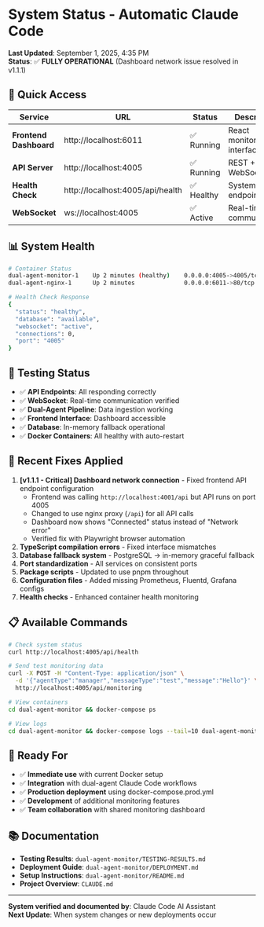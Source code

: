 # System Status - Automatic Claude Code

**Last Updated**: September 1, 2025, 4:35 PM  
**Status**: ✅ **FULLY OPERATIONAL** (Dashboard network issue resolved in v1.1.1)

## 🚀 Quick Access

| Service | URL | Status | Description |
|---------|-----|--------|-------------|
| **Frontend Dashboard** | http://localhost:6011 | ✅ Running | React monitoring interface |
| **API Server** | http://localhost:4005 | ✅ Running | REST + WebSocket API |
| **Health Check** | http://localhost:4005/api/health | ✅ Healthy | System status endpoint |
| **WebSocket** | ws://localhost:4005 | ✅ Active | Real-time communication |

## 📊 System Health

```bash
# Container Status
dual-agent-monitor-1    Up 2 minutes (healthy)    0.0.0.0:4005->4005/tcp
dual-agent-nginx-1      Up 2 minutes              0.0.0.0:6011->80/tcp

# Health Check Response
{
  "status": "healthy",
  "database": "available", 
  "websocket": "active",
  "connections": 0,
  "port": "4005"
}
```

## 🧪 Testing Status

- ✅ **API Endpoints**: All responding correctly
- ✅ **WebSocket**: Real-time communication verified  
- ✅ **Dual-Agent Pipeline**: Data ingestion working
- ✅ **Frontend Interface**: Dashboard accessible
- ✅ **Database**: In-memory fallback operational
- ✅ **Docker Containers**: All healthy with auto-restart

## 🔧 Recent Fixes Applied

1. **[v1.1.1 - Critical] Dashboard network connection** - Fixed frontend API endpoint configuration
   - Frontend was calling `http://localhost:4001/api` but API runs on port 4005
   - Changed to use nginx proxy (`/api`) for all API calls
   - Dashboard now shows "Connected" status instead of "Network error"
   - Verified fix with Playwright browser automation
2. **TypeScript compilation errors** - Fixed interface mismatches
3. **Database fallback system** - PostgreSQL → in-memory graceful fallback
4. **Port standardization** - All services on consistent ports
5. **Package scripts** - Updated to use pnpm throughout
6. **Configuration files** - Added missing Prometheus, Fluentd, Grafana configs
7. **Health checks** - Enhanced container health monitoring

## 📋 Available Commands

```bash
# Check system status
curl http://localhost:4005/api/health

# Send test monitoring data
curl -X POST -H "Content-Type: application/json" \
  -d '{"agentType":"manager","messageType":"test","message":"Hello"}' \
  http://localhost:4005/api/monitoring

# View containers
cd dual-agent-monitor && docker-compose ps

# View logs  
cd dual-agent-monitor && docker-compose logs --tail=10 dual-agent-monitor
```

## 🚀 Ready For

- ✅ **Immediate use** with current Docker setup
- ✅ **Integration** with dual-agent Claude Code workflows  
- ✅ **Production deployment** using docker-compose.prod.yml
- ✅ **Development** of additional monitoring features
- ✅ **Team collaboration** with shared monitoring dashboard

## 📚 Documentation

- **Testing Results**: `dual-agent-monitor/TESTING-RESULTS.md`
- **Deployment Guide**: `dual-agent-monitor/DEPLOYMENT.md`
- **Setup Instructions**: `dual-agent-monitor/README.md`
- **Project Overview**: `CLAUDE.md`

---

**System verified and documented by**: Claude Code AI Assistant  
**Next Update**: When system changes or new deployments occur